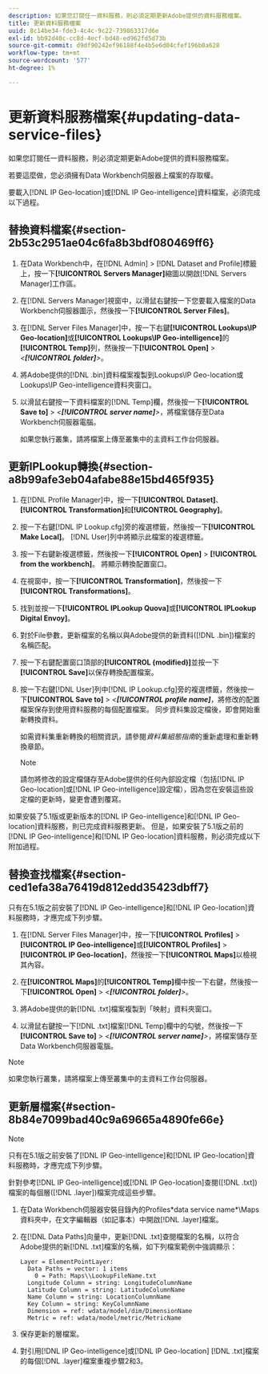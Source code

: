 ```yaml
---
description: 如果您訂閱任一資料服務，則必須定期更新Adobe提供的資料服務檔案。
title: 更新資料服務檔案
uuid: 8c14be34-fde3-4c4c-9c22-739863317d6e
exl-id: bb92d40c-cc8d-4ecf-bd48-ed962fd5d73b
source-git-commit: d9df90242ef96188f4e4b5e6d04cfef196b0a628
workflow-type: tm+mt
source-wordcount: '577'
ht-degree: 1%

---
```


# 更新資料服務檔案{#updating-data-service-files}

如果您訂閱任一資料服務，則必須定期更新Adobe提供的資料服務檔案。

若要這麼做，您必須擁有Data Workbench伺服器上檔案的存取權。

要載入[!DNL IP Geo-location]或[!DNL IP Geo-intelligence]資料檔案，必須完成以下過程。

## 替換資料檔案{#section-2b53c2951ae04c6fa8b3bdf080469ff6}

1. 在Data Workbench中，在[!DNL Admin] > [!DNL Dataset and Profile]標籤上，按一下&#x200B;**[!UICONTROL Servers Manager]**&#x200B;縮圖以開啟[!DNL Servers Manager]工作區。

1. 在[!DNL Servers Manager]視窗中，以滑鼠右鍵按一下您要載入檔案的Data Workbench伺服器圖示，然後按一下&#x200B;**[!UICONTROL Server Files]**。

1. 在[!DNL Server Files Manager]中，按一下右鍵&#x200B;**[!UICONTROL Lookups\IP Geo-location]**&#x200B;或&#x200B;**[!UICONTROL Lookups\IP Geo-intelligence]**&#x200B;的&#x200B;**[!UICONTROL Temp]**&#x200B;列，然後按一下&#x200B;**[!UICONTROL Open]** > *&lt;**[!UICONTROL folder]**>*。

1. 將Adobe提供的[!DNL .bin]資料檔案複製到Lookups\IP Geo-location或Lookups\IP Geo-intelligence資料夾窗口。
1. 以滑鼠右鍵按一下資料檔案的[!DNL Temp]欄，然後按一下&#x200B;**[!UICONTROL Save to]** > *&lt;**[!UICONTROL server name]**>*，將檔案儲存至Data Workbench伺服器電腦。

   如果您執行叢集，請將檔案上傳至叢集中的主資料工作台伺服器。

## 更新IPLookup轉換{#section-a8b99afe3eb04afabe88e15bd465f935}

1. 在[!DNL Profile Manager]中，按一下&#x200B;**[!UICONTROL Dataset]**、**[!UICONTROL Transformation]**&#x200B;和&#x200B;**[!UICONTROL Geography]**。

1. 按一下右鍵[!DNL IP Lookup.cfg]旁的複選標籤，然後按一下&#x200B;**[!UICONTROL Make Local]**。 [!DNL User]列中將顯示此檔案的複選標籤。

1. 按一下右鍵新複選標籤，然後按一下&#x200B;**[!UICONTROL Open]** > **[!UICONTROL from the workbench]**。 將顯示轉換配置窗口。

1. 在視窗中，按一下&#x200B;**[!UICONTROL Transformation]**，然後按一下&#x200B;**[!UICONTROL Transformations]**。

1. 找到並按一下&#x200B;**[!UICONTROL IPLookup Quova]**&#x200B;或&#x200B;**[!UICONTROL IPLookup Digital Envoy]**。

1. 對於File參數，更新檔案的名稱以與Adobe提供的新資料([!DNL .bin])檔案的名稱匹配。
1. 按一下右鍵配置窗口頂部的&#x200B;**[!UICONTROL (modified)]**&#x200B;並按一下&#x200B;**[!UICONTROL Save]**&#x200B;以保存轉換配置檔案。

1. 按一下右鍵[!DNL User]列中[!DNL IP Lookup.cfg]旁的複選標籤，然後按一下&#x200B;**[!UICONTROL Save to]** > *&lt;**[!UICONTROL profile name]***，將修改的配置檔案保存到使用資料服務的每個配置檔案。 同步資料集設定檔後，即會開始重新轉換資料。

   如需資料集重新轉換的相關資訊，請參閱&#x200B;*資料集組態指南*&#x200B;的重新處理和重新轉換章節。

   >[!NOTE]
   >
   >請勿將修改的設定檔儲存至Adobe提供的任何內部設定檔（包括[!DNL IP Geo-location]或[!DNL IP Geo-intelligence]設定檔），因為您在安裝這些設定檔的更新時，變更會遭到覆寫。

如果安裝了5.1版或更新版本的[!DNL IP Geo-intelligence]和[!DNL IP Geo-location]資料服務，則已完成資料服務更新。 但是，如果安裝了5.1版之前的[!DNL IP Geo-intelligence]和[!DNL IP Geo-location]資料服務，則必須完成以下附加過程。

## 替換查找檔案{#section-ced1efa38a76419d812edd35423dbff7}

只有在5.1版之前安裝了[!DNL IP Geo-intelligence]和[!DNL IP Geo-location]資料服務時，才應完成下列步驟。

1. 在[!DNL Server Files Manager]中，按一下&#x200B;**[!UICONTROL Profiles]** > **[!UICONTROL IP Geo-intelligence]**&#x200B;或&#x200B;**[!UICONTROL Profiles]** > **[!UICONTROL IP Geo-location]**，然後按一下&#x200B;**[!UICONTROL Maps]**&#x200B;以檢視其內容。

1. 在&#x200B;**[!UICONTROL Maps]**&#x200B;的&#x200B;**[!UICONTROL Temp]**&#x200B;欄中按一下右鍵，然後按一下&#x200B;**[!UICONTROL Open]** > *&lt;**[!UICONTROL folder]**>*。

1. 將Adobe提供的新[!DNL .txt]檔案複製到「映射」資料夾窗口。
1. 以滑鼠右鍵按一下[!DNL .txt]檔案[!DNL Temp]欄中的勾號，然後按一下&#x200B;**[!UICONTROL Save to]** > *&lt;**[!UICONTROL server name]**>*，將檔案儲存至Data Workbench伺服器電腦。

>[!NOTE]
>
>如果您執行叢集，請將檔案上傳至叢集中的主資料工作台伺服器。

## 更新層檔案{#section-8b84e7099bad40c9a69665a4890fe66e}

>[!NOTE]
>
>只有在5.1版之前安裝了[!DNL IP Geo-intelligence]和[!DNL IP Geo-location]資料服務時，才應完成下列步驟。

針對參考[!DNL IP Geo-intelligence]或[!DNL IP Geo-location]查閱([!DNL .txt])檔案的每個層([!DNL .layer])檔案完成這些步驟。

1. 在Data Workbench伺服器安裝目錄內的Profiles\*data service name*\Maps資料夾中，在文字編輯器（如記事本）中開啟[!DNL .layer]檔案。

1. 在[!DNL Data Paths]向量中，更新[!DNL .txt]查閱檔案的名稱，以符合Adobe提供的新[!DNL .txt]檔案的名稱，如下列檔案範例中強調顯示：

   ```
   Layer = ElementPointLayer:
     Data Paths = vector: 1 items
       0 = Path: Maps\\LookupFileName.txt
     Longitude Column = string: LongitudeColumnName
     Latitude Column = string: LatitudeColumnName
     Name Column = string: LocationColumnName
     Key Column = string: KeyColumnName
     Dimension = ref: wdata/model/dim/DimensionName
     Metric = ref: wdata/model/metric/MetricName
   ```

1. 保存更新的層檔案。
1. 對引用[!DNL IP Geo-intelligence]或[!DNL IP Geo-location] [!DNL .txt]檔案的每個[!DNL .layer]檔案重複步驟2和3。
